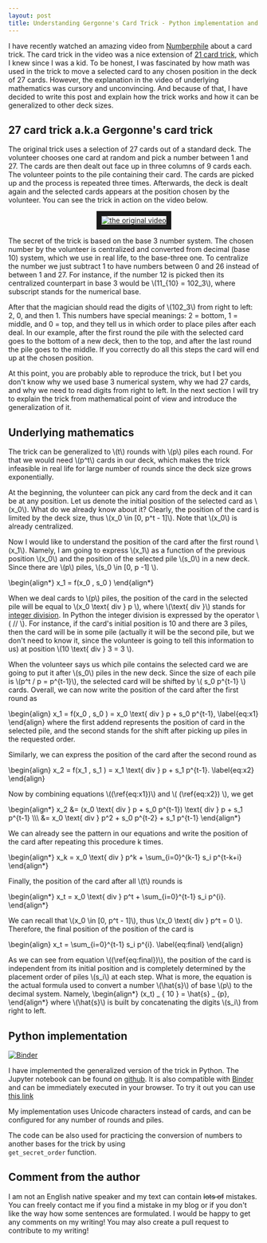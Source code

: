```yaml
---
layout: post
title: Understanding Gergonne's Card Trick - Python implementation and underlying mathematics
---
```


I have recently watched an amazing video from [Numberphile](http://www.numberphile.com/) about a card trick. The card trick in the video was a nice extension of [21 card trick](https://en.wikipedia.org/wiki/Twenty_One_Card_Trick), which I knew since I was a kid. 
To be honest, I was fascinated by how math was used in the trick to move a selected card to any chosen position in the deck of 27 cards. However, the explanation in the video of underlying mathematics was cursory and unconvincing. And because of that, I have decided to write this post and explain how the trick works and how it can be generalized to other deck sizes.


## 27 card trick a.k.a Gergonne's card trick

The original trick uses a selection of 27 cards out of a standard deck. The volunteer chooses one card at random and pick a number between 1 and 27. The cards are then dealt out face up in three columns of 9 cards each. The volunteer points to the pile containing their card. The cards are picked up and the process is repeated three times. Afterwards, the deck is dealt again and the selected cards appears at the position chosen by the volunteer. You can see the trick in action on the video below. 

<p align="center">
<a href="http://www.youtube.com/watch?feature=player_embedded&v=l7lP9y7Bb5g
" target="_blank"><img src="http://img.youtube.com/vi/l7lP9y7Bb5g/0.jpg" 
alt="the original video"  border="10" /></a>
</p>

The secret of the trick is based on the base 3 number system.
The chosen number by the volunteer is centralized and converted from decimal (base 10) system, which we use in real life, to the base-three one. To centralize the number we just subtract 1 to have numbers between 0 and 26 instead of between 1 and 27. 
For instance, if the number 12 is picked then its centralized counterpart in base 3 would be \\(11_{10} = 102_3\\), where subscript stands for the numerical base.

After that the magician should read the digits of \\(102_3\\) from right to left: 2, 0, and then 1. This numbers have special meanings:  2 = bottom, 1 = middle, and 0 = top, and they tell us in which order to place piles after each deal. In our example, after the first round the pile with the selected card goes to the bottom of a new deck, then to the top, and after the last round the pile goes to the middle. If you correctly do all this steps the card will end up at the chosen position.

At this point, you are probably able to reproduce the trick, but I bet you don't know why we used base 3 numerical system, why we had 27 cards, and why we need to read digits from right to left. In the next section I will try to explain the trick from mathematical point of view and introduce the generalization of it.


## Underlying mathematics

The trick can be generalized to  \\(t\\) rounds with \\(p\\) piles each round. For that we would need \\(p^t\\) cards in our deck, which makes the trick infeasible in real life for large number of rounds since the deck size grows exponentially. 


At the beginning, the volunteer can pick any card from the deck and it can be at any position. Let us denote the initial position of the selected card as \\(x_0\\). What do we already know about it? Clearly, the position of the card is limited by the deck size, thus \\(x_0 \in [0, p^t - 1]\\). Note that \\(x_0\\) is already centralized. 

Now I would like to understand the position of the card after the first round \\(x_1\\). Namely, I am going to express \\(x_1\\) as a function of the previous position \\(x_0\\) and the position of the selected pile \\(s_0\\) in a new deck. Since there are  \\(p\\)  piles, \\(s_0 \in [0, p -1] \\).


\begin{align\*}
   x_1 = f(x_0 , s_0 )
\end{align\*}

When we deal cards to \\(p\\) piles, the position of the  card in the selected pile will be equal to \\(x_0 \text{ div } p \\), where \\(\text{ div }\\) stands for [integer division](https://en.wikipedia.org/wiki/Division_(mathematics)#Of_integers). In Python the integer division is expressed by the operator \\( // \\). For instance, if the card's initial position is 10 and there are 3 piles, then the card will be in some pile (actually it will be the second pile, but we don't need to know it, since the volunteer is going to tell this information to us) at position \\(10 \text{ div } 3 = 3 \\). 

When the volunteer says us which pile contains the selected card we are going to put it after  \\(s_0\\) piles in the new deck. Since the size of each pile is \\(p^t / p = p^{t-1}\\), the selected card will be shifted by \\( s_0 p^{t-1} \\) cards. Overall, we can now write the position of the card after the first round as


\begin{align}
   x_1 = f(x_0 , s_0 ) = x_0 \text{ div } p + s_0 p^{t-1},
   \label{eq:x1}
\end{align}
where the first addend represents the position of card in the selected pile, and the second stands for the shift after picking up piles in the requested order. 


Similarly, we can express the position of the card after the second round as 

\begin{align}
   x_2 = f(x_1 , s_1 ) = x_1 \text{ div } p + s_1 p^{t-1}.
   \label{eq:x2}
\end{align}

Now by combining equations \\((\ref{eq:x1})\\) and  \\( (\ref{eq:x2}) \\), we get

\begin{align\*}
   x_2 &=   (x_0 \text{ div } p + s_0 p^{t-1}) \text{ div } p + s_1 p^{t-1} \\\\\\
   &= x_0 \text{ div } p^2 + s_0 p^{t-2} + s_1 p^{t-1}
\end{align\*}

We can already see the pattern in our equations and write the position of the card after repeating this procedure k times.

\begin{align\*}
   x_k = x_0 \text{ div } p^k + \sum_{i=0}^{k-1} s_i p^{t-k+i} 
\end{align\*}

Finally, the position of the card after all \\(t\\) rounds is 

\begin{align\*}
   x_t = x_0 \text{ div } p^t + \sum_{i=0}^{t-1} s_i p^{i}.
\end{align\*}

We can recall that \\(x_0 \in [0, p^t - 1]\\), thus \\(x_0 \text{ div } p^t = 0 \\). Therefore, the final position of the position of the card is

\begin{align}
   x_t = \sum_{i=0}^{t-1} s_i p^{i}.
  \label{eq:final}
\end{align}

As we can see from equation \\((\ref{eq:final})\\), the position of the card is independent from its initial position and is completely determined by the placement order of piles \\(s_i\\) at each step. What is more, the equation is the actual formula used to convert a number \\(\hat{s}\\) of base \\(p\\) to the decimal system. Namely, 
\begin{align\*}
   (x_t) _ { 10 } = \hat{s} _ {p},
\end{align\*}
where \\(\hat{s}\\) is built by concatenating the digits \\(s_i\\) from right to left.


## Python implementation

[![Binder](https://mybinder.org/badge.svg)](https://mybinder.org/v2/gh/TaranovK/card-trick-assets/master?filepath=card_trick.ipynb)

I have implemented the generalized version of the trick in Python. The Jupyter notebook can be found on [github](https://github.com/TaranovK/card-trick-assets). It is also compatible with [Binder](https://mybinder.org/) and can be immediately executed in your browser. To try it out you can use [this link](https://mybinder.org/v2/gh/TaranovK/card-trick-assets/master?filepath=card_trick.ipynb)

My implementation uses Unicode characters instead of cards, and can be configured for any number of rounds and piles. 

The code can be also used for practicing the conversion of numbers to another bases for the trick by using    <code class="python"> get_secret_order</code> function.



## Comment from the author
I am not an English native speaker and my text can contain ~~lots of~~ mistakes. You can freely contact me if you find a mistake in my blog or if you don't like the way how some sentences are formulated. I would be happy to get any comments on my writing! You may also create a pull request to contribute to my writing!